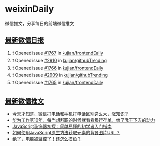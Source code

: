 # weixinDaily
微信推文，分享每日的前端微信推文

## [最新微信日报](https://github.com/kujian/weixinDaily/issues)

<!--START_SECTION:activity-->
1. ❗ Opened issue [#1767](https://github.com/kujian/frontendDaily/issues/1767) in [kujian/frontendDaily](https://github.com/kujian/frontendDaily)
2. ❗ Opened issue [#2910](https://github.com/kujian/githubTrending/issues/2910) in [kujian/githubTrending](https://github.com/kujian/githubTrending)
3. ❗ Opened issue [#1766](https://github.com/kujian/frontendDaily/issues/1766) in [kujian/frontendDaily](https://github.com/kujian/frontendDaily)
4. ❗ Opened issue [#2909](https://github.com/kujian/githubTrending/issues/2909) in [kujian/githubTrending](https://github.com/kujian/githubTrending)
5. ❗ Opened issue [#1765](https://github.com/kujian/frontendDaily/issues/1765) in [kujian/frontendDaily](https://github.com/kujian/frontendDaily)
<!--END_SECTION:activity-->


## [最新微信推文](https://weixin.qdkfweb.cn/)

<!-- BLOG-POST-LIST:START -->
- [今天才知道，微信打电话和手机打电话区别这么大，涨知识了](https://weixin.qdkfweb.cn/51693.html)
- [华为工作第10年，每当想辞职的时候就看看银行存单，给了我干下去的动力](https://weixin.qdkfweb.cn/51712.html)
- [JavaScript装饰器初探：简单易懂的初学者入门指南](https://weixin.qdkfweb.cn/51689.html)
- [如何使用JavaScript原生方法获取元素的背景图片URL？](https://weixin.qdkfweb.cn/51690.html)
- [绝了，电脑被监控了！还怎么摸鱼？](https://weixin.qdkfweb.cn/51695.html)
<!-- BLOG-POST-LIST:END -->